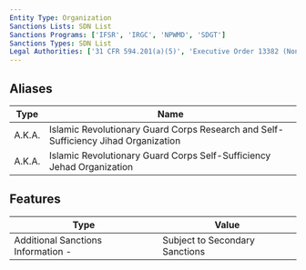 ```yaml
---
Entity Type: Organization
Sanctions Lists: SDN List
Sanctions Programs: ['IFSR', 'IRGC', 'NPWMD', 'SDGT']
Sanctions Types: SDN List
Legal Authorities: ['31 CFR 594.201(a)(5)', 'Executive Order 13382 (Non-proliferation)']
---
```


## Aliases
| Type  | Name      | 
|-------|-----------|
| A.K.A. | Islamic Revolutionary Guard Corps Research and Self-Sufficiency Jihad Organization |
| A.K.A. | Islamic Revolutionary Guard Corps Self-Sufficiency Jehad Organization |

## Features
| Type  | Value      |
|-------|------------|
| Additional Sanctions Information - | Subject to Secondary Sanctions |
